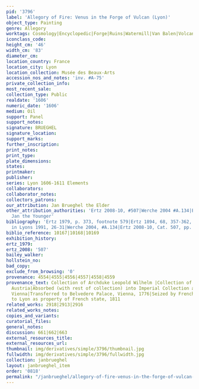 ```yaml
---
pid: '3796'
label: 'Allegory of Fire: Venus in the Forge of Vulcan (Lyon)'
object_type: Painting
genre: Allegory
worktags: Cosmology|Encyclopedic|Forge|Ruins|Watermill|Van Balen|Volcano|Nude|Landscape
iconclass_code:
height_cm: '46'
width_cm: '83'
diameter_cm:
location_country: France
location_city: Lyon
location_collection: Musée des Beaux-Arts
accession_nos_and_notes: 'inv. #A-75'
private_collection_info:
most_recent_sale:
collection_type: Public
realdate: '1606'
numeric_date: '1606'
medium: Oil
support: Panel
support_notes:
signature: BRUEGHEL
signature_location:
support_marks:
further_inscription:
print_notes:
print_type:
plate_dimensions:
states:
printmaker:
publisher:
series: Lyon 1606-1611 Elements
collaborators:
collaborator_notes:
collectors_patrons:
our_attribution: Jan Brueghel the Elder
other_attribution_authorities: 'Ertz 2008-10, #507|Werche 2004 #A.134|Ertz 1984 as
  Jan the Younger'
bibliography: 'Ertz 1979, p. 373, footnote 579|Ertz 1894, 68, 357-362, #s 193-196|Buijs
  in Lyons 1991, 26-31|Werche 2004, #A.134|Ertz 2008-10, Cat. 507, pp. 1061, 1063-65'
biblio_reference: 10167|10168|10169
exhibition_history:
ertz_1979:
ertz_2008: '507'
bailey_walker:
hollstein_no:
bad_copy:
exclude_from_browsing: '0'
provenance: 4554|4555|4556|4557|4558|4559
provenance_text: Collection of Archduke Leopold Wilhelm |Collection of Leopold I of
  Austria|Absorbed (with rest of collection) into Imperial Collection at Stallburg,
  Vienna|Transferred to Belvedere Palace, Vienna, 1776|Seized by French forces, 1809|Sent
  to Lyon as property of French state, 1811
related_works: 2918|2913|2916
related_works_notes:
copies_and_variants:
curatorial_files:
general_notes:
discussion: 661|662|663
external_resources_title:
external_resources_url:
thumbnail: img/derivatives/simple/3796/thumbnail.jpg
fullwidth: img/derivatives/simple/3796/fullwidth.jpg
collection: janbrueghel
layout: janbrueghel_item
order: '0818'
permalink: "/janbrueghel/allegory-of-fire-venus-in-the-forge-of-vulcan-lyon"
---
```

